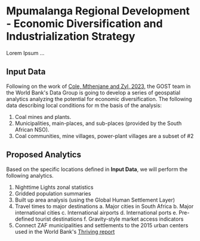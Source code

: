 # Mpumalanga Regional Development - Economic Diversification and Industrialization Strategy

Lorem Ipsum ...

## Input Data

Following on the work of [Cole, Mthenjane and Zyl, 2023](https://www.saimm.co.za/Journal/v123n6p329.pdf), the GOST team in the World Bank's Data Group is going to develop a series of geospatial analytics analyzing the potential for economic diversification. The following data describing local conditions for m the basis of the analysis:

1. Coal mines and plants.
2. Municipalities, main-places, and sub-places (provided by the South African NSO).
3. Coal communities, mine villages, power-plant villages are a subset of #2
   
## Proposed Analytics
Based on the specific locations defined in **Input Data**, we will perform the following analytics.

1. Nighttime Lights zonal statistics
2. Gridded population summaries
3. Built up area analysis (using the Global Human Settlement Layer)
4. Travel times to major destinations
   a. Major cities in South Africa
   b. Major international cities
   c. International airports
   d. International ports
   e. Pre-defined tourist destinations
   f. Gravity-style market access indicators
5. Connect ZAF municipalities and settlements to the 2015 urban centers used in the World Bank's [Thriving report](https://openknowledge.worldbank.org/entities/publication/7d290fa9-da18-53b6-a1a4-be6f7421d937) 


